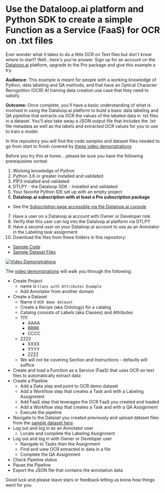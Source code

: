 # Use the Dataloop.ai platform and Python SDK to create a simple Function as a Service (FaaS) for OCR on .txt files

Ever wonder what it takes to do a little OCR on Text files but don't know where to start?  Well...here's you're answer.  Sign up for an account on the [Dataloop.ai](https://console.dataloop.ai/welcome) platform, upgrade to the Pro package and give this example a try.

**Audience:**  This example is meant for people with a working knowledge of Python, data labeling and QA methods, and that have an Optical Character Recognition (OCR) AI training data creation use case that they need to satisfy.  

**Outcome:**  Once complete, you'll have a basic understanding of what is involved in using the Dataloop.ai platform to build a basic data labeling and QA pipleline that extracts via OCR the values of the labeled data in .txt files in a dataset.  You'll also take away a JSON output file that includes the .txt file metadata as well as the labels and extracted OCR values for you to use to train a model.

In this repository you will find the code samples and dataset files needed to go from start to finish covered by [these video demonstrations](https://app.guidde.co/share/playlists/hdmN19SmnZjuCw81zazzZq?origin=4cXRgiQFJqZCWFXQkELs2EkPq182&t=0)

Before you try this at home….please be sure you have the following prerequisites sorted:

1. Working knowledge of Python
2. Python 3.6 or greater installed and validated
3. PIP3 installed and validated
4. DTLPY - the Dataloop SDK - installed and validated
5. Your favorite Python IDE set up with an empty project
6. **Dataloop.ai subscription with at least a Pro subscription package**
- See the [Subscription page accessible via the Dataloop.ai console](https://console.dataloop.ai/iam/6af0b572-1ff2-46fc-b1ee-d16275c58f7f/account?tab=subscription)
7. Have a user on a Dataloop.ai account with Owner or Developer role
8. Verify that this user can log into the Dataloop.al platform via DTLPY
9. Have a second user on your Dataloop.ai account to use as an Annotator in the Labeling task assignment
10. Download the files from these folders in this repository:
- [Sample Code](https://github.com/dataloop-ai-apps/faas-ocr-demo/tree/main/sample%20code)
- [Sample Dataset Files](https://github.com/dataloop-ai-apps/faas-ocr-demo/tree/main/dataset%20files)

<a href="https://app.guidde.co/share/playlists/hdmN19SmnZjuCw81zazzZq?origin=4cXRgiQFJqZCWFXQkELs2EkPq182&t=0" rel="some text">![Video Demonstrations](http://www.google.com.au/images/nav_logo7.png)</a>

The [video demonstrations](https://app.guidde.co/share/playlists/hdmN19SmnZjuCw81zazzZq?origin=4cXRgiQFJqZCWFXQkELs2EkPq182&t=0) will walk you through the following:

- Create Project
  - name is `Class with Attributes Example`
  - Add Annotator from another domain
- Create a Dataset
  - Name it `OCR demo dataset`
  - Create a Recipe (aka Ontology) for a catalog
  - Catalog consists of Labels (aka Classes) and Attributes
  - 1111
    - AAAA
    - BBBB
    - CCCC
  - 2222
    - XXXX
    - YYYY
    - ZZZZ
  - We will not be covering Section and Instructions - defaults will suffice
- Create and load a Function as a Service (FaaS) that uses OCR on text files to automatically extract data
- Create a Pipeline
  - Add a Data step and point to OCR demo dataset
  - Add a Workflow step that creates a Task and with a Labeling Assignment
  - Add FaaS step that leverages the OCR FaaS you created and loaded
  - Add a Workflow step that creates a Task and with a QA Assignment
  - Execute the pipeline
- Navigate to the Dataset you created previously and upload dataset files from the [sample dataset here](https://github.com/dataloop-ai-apps/faas-ocr-demo/tree/main/dataset%20files)
- Log out and log in as an Annotator user
  - Locate and complete the Labeling Assignment
- Log out and log in with Owner or Developer user
  - Navigate to Tasks then the Assignment
  - Find and view OCR extracted in data in a file
  - Complete the QA Assignment
- Check Pipeline status
- Pause the Pipeline
- Export the JSON file that contains the annotation data

Good luck and please leave stars or feedback letting us know how things went for you.
